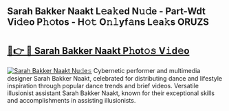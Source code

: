 ## Sarah Bakker Naakt L𝚎a𝚔ed N𝚞𝚍e - Part-Wdt Vi𝚍𝚎o P𝚑𝚘tos - H𝚘𝚝 O𝚗𝚕yf𝚊ns L𝚎a𝚔s ORUZS

# <h2><a href="http://kf2dco.oniu.top/?m=Sarah+Bakker+Naakt">🔗👉 🔴 Sarah Bakker Naakt P𝚑ot𝚘𝚜 V𝚒d𝚎o</a></h2>

[![Sarah Bakker Naakt Nu𝚍e𝚜](https://i.imgur.com/0qMVB7G.gif)](http://kf2dco.oniu.top/?m=Sarah+Bakker+Naakt)
Cybernetic performer and multimedia designer Sarah Bakker Naakt, celebrated for distributing dance and lifestyle inspiration through popular dance trends and brief videos. Versatile illusionist assistant Sarah Bakker Naakt, known for their exceptional skills and accomplishments in assisting illusionists.  
